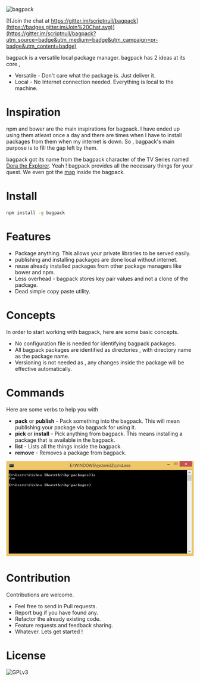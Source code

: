 ![bagpack](https://raw.githubusercontent.com/scriptnull/bagpack/master/logo.png)

[![Join the chat at https://gitter.im/scriptnull/bagpack](https://badges.gitter.im/Join%20Chat.svg)](https://gitter.im/scriptnull/bagpack?utm_source=badge&utm_medium=badge&utm_campaign=pr-badge&utm_content=badge)

bagpack is a versatile local package manager. bagpack has 2 ideas at its core , 
- Versatile - Don't care what the package is. Just deliver it.
- Local - No Internet connection needed. Everything is local to the machine.

# Inspiration
npm and bower are the main inspirations for bagpack. I have ended up using them atleast once a day and there are times when I have to install packages from them when my internet is down. So , bagpack's main purpose is to fill the gap left by them.

bagpack got its name from the  bagpack character of the TV Series named [Dora the Explorer](https://en.wikipedia.org/wiki/Dora_the_Explorer). Yeah ! bagpack provides all the necessary things for your quest. We even got the [map](https://github.com/scriptnull/bagpack/blob/master/bagpack.js#L13) inside the bagpack.

# Install
```bash
npm install -g bagpack
```

# Features
- Package anything. This allows your private libraries to be served easily.
- publishing and installing packages are done local without internet.
- reuse already installed packages from other package managers like bower and npm.
- Less overhead - bagpack stores key pair values and not a clone of the package.
- Dead simple copy paste utility.

# Concepts 
In order to start working with bagpack, here are some basic concepts.
- No configuration file is needed for identifying bagpack packages.
- All bagpack packages are identified as directories , with directory name as the package name.
- Versioning is not needed as , any changes inside the package will be effective automatically. 

# Commands
Here are some verbs to help you with 
- **pack** or **publish**  - Pack something into the bagpack. This will mean publishing your package via bagpack for using it.
- **pick** or **install** - Pick anything from bagpack. This means installing a package that is available in the bagpack.
- **list** - Lists all the things inside the bagpack.
- **remove** - Removes a package from bagpack.

![Demo](https://raw.githubusercontent.com/scriptnull/bagpack/master/demo.gif)

# Contribution 
Contributions are welcome.
- Feel free to send in Pull requests. 
- Report bug if you have found any.
- Refactor the already existing code.
- Feature requests and feedback sharing. 
- Whatever. Lets get started !

# License 
![GPLv3](https://raw.githubusercontent.com/scriptnull/bagpack/master/GPL.png)
